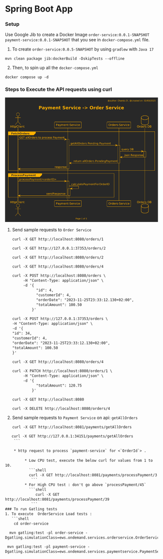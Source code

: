 # Spring Boot App

### Setup 

Use Google Jib to create a Docker Image `order-service:0.0.1-SNAPSHOT` `payment-service:0.0.1-SNAPSHOT` that you see in `docker-compose.yml` file.


1. To create `order-service:0.0.5-SNAPSHOT` by using `gradlew` with `Java 17`
```shell
mvn clean package jib:dockerBuild -DskipTests --offline
```

2. Then, to spin up all the `docker-compose.yml`
```shell
docker compose up -d
```
### Steps to Execute the API requests using curl

![sequence.png](PlantUML/sequence.png)

1. Send sample requests to `Order Service`
    
    ```shell 
    curl -X GET http://localhost:8080/orders/1
    ```
     ```shell 
    curl -X GET http://127.0.0.1:37353/orders/2
    ```
   
    ```shell 
    curl -X GET http://localhost:8080/orders/2
    ```
    ```shell 
    curl -X GET http://localhost:8080/orders/4
    ```
    ```shell 
    curl -X POST http://localhost:8080/orders \
         -H "Content-Type: application/json" \
         -d '{
               "id": 4,
               "customerId": 4,
               "orderDate": "2023-11-25T23:33:12.130+02:00",
               "totalAmount": 100.50
             }'
    ```
   ```shell 
   curl -X POST http://127.0.0.1:37353/orders \
   -H "Content-Type: application/json" \
   -d '{
   "id": 34,
   "customerId": 4,
   "orderDate": "2023-11-25T23:33:12.130+02:00",
   "totalAmount": 100.50
   }'
    ```

    ```shell 
    curl -X GET http://localhost:8080/orders/4
    ```
    ```shell 
    curl -X PATCH http://localhost:8080/orders/1 \
         -H "Content-Type: application/json" \
         -d '{
               "totalAmount": 120.75
             }'
    ```
    ```shell 
    curl -X GET http://localhost:8080 
    ```
    ```shell 
    curl -X DELETE http://localhost:8080/orders/4
    ```
2. Send sample requests to `Payment Service` on api: `getAllOrders`

    ```shell 
    curl -X GET http://localhost:8081/payments/getAllOrders
    ```
```shell 
   curl -X GET http://127.0.0.1:34151/payments/getAllOrders
    ```
    
    * http request to process `payment-service` for <`OrderId`> . 
       
         * Low CPU test, execute the below curl for values from 1 to 10.
           ```shell
           curl -X GET http://localhost:8081/payments/processPayment/3
            ```
         * For High CPU test : don't go above `processPayment/45`
           ```shell
              curl -X GET http://localhost:8081/payments/processPayment/39
            ```
### To run Gatling tests
1. To execute  OrderService Load tests :
   ```shell 
    cd order-service
   ```
   ```shell 
     mvn gatling:test -pl order-service -Dgatling.simulationClass=ews.ondemand.services.orderservice.OrderServiceSimulation
   ```
   
   ```shell 
    mvn gatling:test -pl payment-service -Dgatling.simulationClass=ews.ondemand.services.paymentservice.PaymentServiceSimulation    
